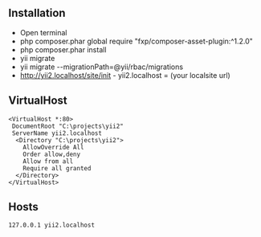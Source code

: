 ## Installation

- Open terminal
- php composer.phar global require "fxp/composer-asset-plugin:^1.2.0" 
- php composer.phar install
- yii migrate
- yii migrate --migrationPath=@yii/rbac/migrations
- http://yii2.localhost/site/init - yii2.localhost = (your localsite url)


VirtualHost
------------
    <VirtualHost *:80>
     DocumentRoot "C:\projects\yii2"
     ServerName yii2.localhost
      <Directory "C:\projects\yii2">
        AllowOverride All
        Order allow,deny
        Allow from all
        Require all granted
      </Directory>
    </VirtualHost>

Hosts
------------

    127.0.0.1 yii2.localhost
